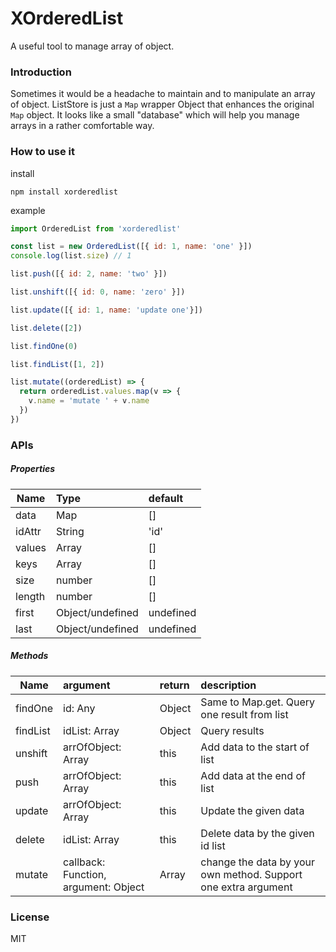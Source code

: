# XOrderedList
A useful tool to manage array of object.

### Introduction
Sometimes it would be a headache to maintain and to manipulate an array of object. ListStore is just a `Map` wrapper Object that enhances the original `Map` object. It looks like a small "database" which will help you manage arrays in a rather comfortable way.

### How to use it

install
```
npm install xorderedlist
```

example
```javascript
import OrderedList from 'xorderedlist'

const list = new OrderedList([{ id: 1, name: 'one' }])
console.log(list.size) // 1

list.push([{ id: 2, name: 'two' }])

list.unshift([{ id: 0, name: 'zero' }])

list.update([{ id: 1, name: 'update one'}])

list.delete([2])

list.findOne(0)

list.findList([1, 2])

list.mutate((orderedList) => {
  return orderedList.values.map(v => {
    v.name = 'mutate ' + v.name
  })
})
```

### APIs 
##### Properties
| Name          | Type              | default   |
| ------------- |:----------------- |:----------|
| data          | Map               | []        |
| idAttr        | String            | 'id'      |
| values        | Array             | []        |
| keys          | Array             | []        |
| size          | number            | []        |
| length        | number            | []        |
| first         | Object/undefined  | undefined |
| last          | Object/undefined  | undefined |

##### Methods
| Name          | argument           | return | description  |
| ------------- |:-------------------|:-------|:-------------|
| findOne       | id: Any            | Object | Same to Map.get. Query one result from list |
| findList      | idList: Array      | Object | Query results |
| unshift       | arrOfObject: Array | this   | Add data to the start of list |
| push          | arrOfObject: Array | this   | Add data at the end of list |
| update        | arrOfObject: Array | this   | Update the given data |
| delete        | idList: Array      | this   | Delete data by the given id list |
| mutate        | callback: Function, argument: Object | Array | change the data by your own method. Support one extra argument |

### License
MIT

